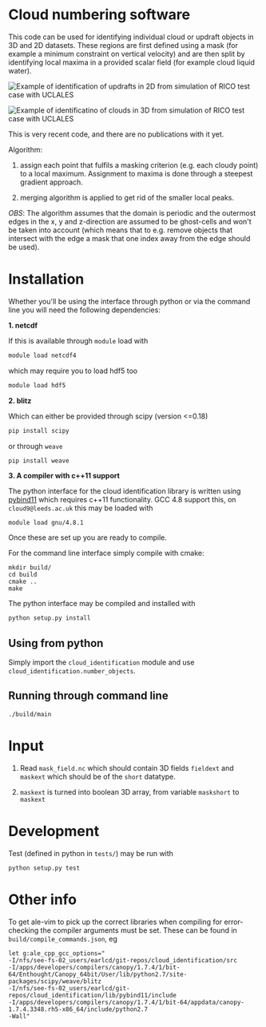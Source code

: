 # Cloud numbering software

This code can be used for identifying individual cloud or updraft objects
in 3D and 2D datasets. These regions are first defined using a mask (for
example a minimum constraint on vertical velocity) and are then split by
identifying local maxima in a provided scalar field (for example cloud
liquid water).

![Example of identification of updrafts in 2D from simulation of RICO test
case with UCLALES](doc/updraft-labels-rico-using-local-maxima.png)

![Example of identificatino of clouds in 3D from simulation of RICO test
case with UCLALES](doc/cloud-labels-3d.png)

This is very recent code, and there are no publications with it yet. 

Algorithm:

1. assign each point that fulfils a masking criterion (e.g. each cloudy
   point) to a local maximum. Assignment to maxima is done through
   a steepest gradient approach. 

2. merging algorithm is applied to get rid of the
   smaller local peaks.

*OBS*: The algorithm assumes that the domain is periodic and the outermost
edges in the x, y and z-direction are assumed to be ghost-cells and won't be
taken into account (which means that to e.g. remove objects that intersect with
the edge a mask that one index away from the edge should be used).

# Installation

Whether you'll be using the interface through python or via the command line
you will need the following dependencies:

**1. netcdf**

If this is available through `module` load with

```bash
module load netcdf4
```

which may require you to load hdf5 too

```bash
module load hdf5
```


**2. blitz**

Which can either be provided through scipy (version <=0.18)

```bash
pip install scipy
```

or through `weave`

```bash
pip install weave
```

**3. A compiler with c++11 support**

The python interface for the cloud identification library is written using
[pybind11](https://github.com/pybind/pybind11) which requires c++11
functionality. GCC 4.8 support this, on `cloud9@leeds.ac.uk` this may be loaded
with

```
module load gnu/4.8.1
```

Once these are set up you are ready to compile.

For the command line interface simply compile with cmake:

    mkdir build/
    cd build
    cmake ..
    make

The python interface may be compiled and installed with

```bash
python setup.py install
```

## Using from python

Simply import the `cloud_identification` module and use
`cloud_identification.number_objects`.

## Running through command line

    ./build/main

# Input

1. Read `mask_field.nc` which should contain 3D fields `fieldext` and `maskext`
which should be of the `short` datatype.

2. `maskext` is turned into boolean 3D array, from variable `maskshort` to
`maskext`

#

# Development

Test (defined in python in `tests/`) may be run with

    python setup.py test


# Other info

To get ale-vim to pick up the correct libraries when compiling for
error-checking the compiler arguments must be set. These can be found in
`build/compile_commands.json`, eg

    let g:ale_cpp_gcc_options="
    -I/nfs/see-fs-02_users/earlcd/git-repos/cloud_identification/src
    -I/apps/developers/compilers/canopy/1.7.4/1/bit-64/Enthought/Canopy_64bit/User/lib/python2.7/site-packages/scipy/weave/blitz
    -I/nfs/see-fs-02_users/earlcd/git-repos/cloud_identification/lib/pybind11/include
    -I/apps/developers/compilers/canopy/1.7.4/1/bit-64/appdata/canopy-1.7.4.3348.rh5-x86_64/include/python2.7
    -Wall"
